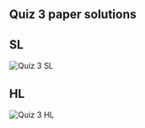 ## Quiz 3 paper solutions 

## SL 
![Quiz 3 SL](https://github.com/user-attachments/assets/6b81f308-8dbf-4084-b695-b11a46a63b05)

## HL
![Quiz 3 HL](https://github.com/user-attachments/assets/eabfec73-b8c5-4d27-911d-2772d5bfed77)
